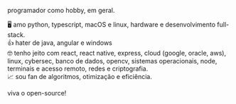programador como hobby, em geral.

🖥️ amo python, typescript, macOS e linux, hardware e desenvolvimento full-stack.\
👍 hater de java, angular e windows\
🤓 tenho jeito com react, react native, express, cloud (google, oracle, aws), linux, cybersec, banco de dados, opencv, sistemas operacionais, node, terminais e acesso remoto, redes e criptografia.\
📈 sou fan de algoritmos, otimização e eficiência.

viva o open-source!
